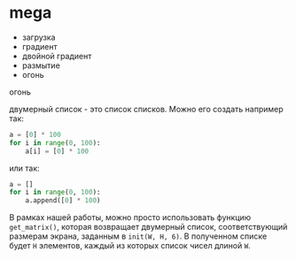 # mega

- загрузка
- градиент
- двойной градиент
- размытие
- огонь

огонь

двумерный список - это список списков. Можно его создать например так:

```python
a = [0] * 100
for i in range(0, 100):
    a[i] = [0] * 100
```

или так:

```python
a = []
for i in range(0, 100):
    a.append([0] * 100)
```

В рамках нашей работы, можно просто использовать функцию `get_matrix()`, которая возвращает двумерный список, соответствующий размерам экрана, заданным в `init(W, H, 6)`. В полученном списке будет `H` элементов, каждый из которых список чисел длиной `W`.
